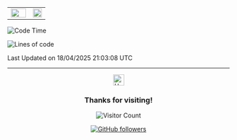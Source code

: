 <div align="center">

  <table border="0" cellspacing="0" cellpadding="0">
    <tr>
        <td valign="top" width="58%">
            <img src="https://github-readme-streak-stats.herokuapp.com/?user=feelixs&theme=radical" width="100%"/>
        </td>
        <td valign="top" width="42%">
            <img src="https://github-readme-stats.vercel.app/api/top-langs/?username=feelixs&layout=compact&theme=radical" width="100%"/>
        </td>
    </tr>
  </table>

</div>

<!--START_SECTION:waka-->
![Code Time](http://img.shields.io/badge/Code%20Time-0%20secs-blue)

![Lines of code](https://img.shields.io/badge/From%20Hello%20World%20I%27ve%20Written-36.3%20thousand%20lines%20of%20code-blue)


 Last Updated on 18/04/2025 21:03:08 UTC
<!--END_SECTION:waka-->


---

<div align="center">
  <img src="https://raw.githubusercontent.com/Tarikul-Islam-Anik/Animated-Fluent-Emojis/master/Emojis/Hand%20gestures/Heart%20Hands.png" alt="Heart Hands" width="25" height="25">
  
  ### Thanks for visiting!
  
  ![Visitor Count](https://profile-counter.glitch.me/feelixs/count.svg)

</div>

<div align="center">

[![GitHub followers](https://img.shields.io/github/followers/feelixs?style=social)](https://github.com/feelixs)

</div>